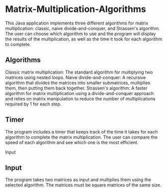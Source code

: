 # Matrix-Multiplication-Algorithms

This Java application implements three different algorithms for matrix multiplication: classic, naive divide-and-conquer, and Strassen's algorithm. The user can choose which algorithm to use and the program will display the results of the multiplication, as well as the time it took for each algorithm to complete.

## Algorithms

Classic matrix multiplication: The standard algorithm for multiplying two matrices using nested loops.
Naive divide-and-conquer: A recursive algorithm that divides the matrices into smaller submatrices, multiplies them, then putting them back together.
Strassen's algorithm: A faster algorithm for matrix multiplication using a divide-and-conquer approach and relies on matrix manipulation to reduce the number of multiplications required by 1 for each step.

## Timer

The program includes a timer that keeps track of the time it takes for each algorithm to complete the matrix multiplication. The user can compare the speed of each algorithm and see which one is the most efficient.

Input

## Input

The program takes two matrices as input and multiplies them using the selected algorithm. The matrices must be square matrices of the same size.
